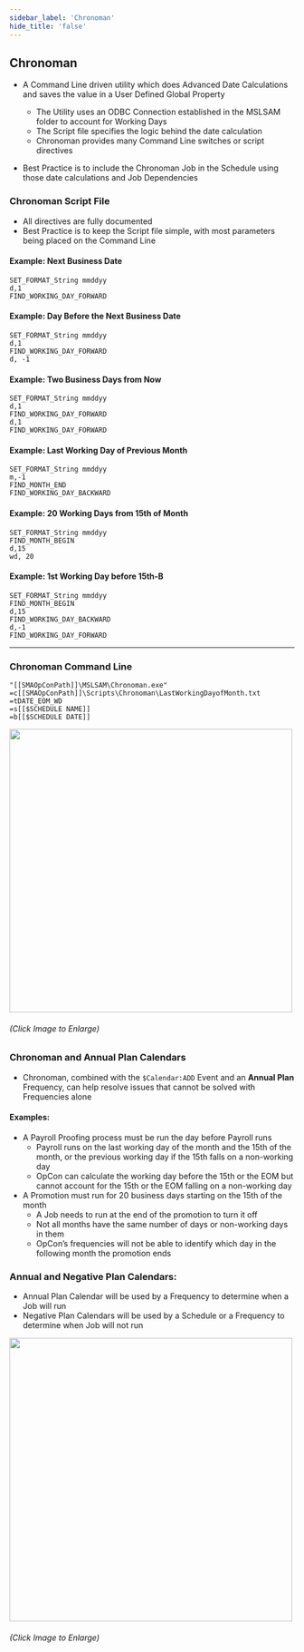 ```yaml
---
sidebar_label: 'Chronoman'
hide_title: 'false'
---
```


## Chronoman

* A Command Line driven utility which does Advanced Date Calculations and saves the value in a User Defined Global Property
    * The Utility uses an ODBC Connection established in the MSLSAM folder to account for Working Days
    * The Script file specifies the logic behind the date calculation
    * Chronoman provides many Command Line switches or script directives 

* Best Practice is to include the Chronoman Job in the Schedule using those date calculations and Job Dependencies

### Chronoman Script File

* All directives are fully documented
* Best Practice is to keep the Script file simple, with most parameters being placed on the Command Line

#### Example: Next Business Date

```
SET_FORMAT_String mmddyy  
d,1  
FIND_WORKING_DAY_FORWARD
```

#### Example: Day Before the Next Business Date

```
SET_FORMAT_String mmddyy  
d,1  
FIND_WORKING_DAY_FORWARD  
d, -1
```

#### Example: Two Business Days from Now

```
SET_FORMAT_String mmddyy  
d,1  
FIND_WORKING_DAY_FORWARD  
d,1  
FIND_WORKING_DAY_FORWARD
```

#### Example: Last Working Day of Previous Month

```
SET_FORMAT_String mmddyy  
m,-1  
FIND_MONTH_END  
FIND_WORKING_DAY_BACKWARD
```

#### Example: 20 Working Days from 15th of Month

```
SET_FORMAT_String mmddyy  
FIND_MONTH_BEGIN  
d,15  
wd, 20
```

#### Example: 1st Working Day before 15th-B

```
SET_FORMAT_String mmddyy  
FIND_MONTH_BEGIN  
d,15  
FIND_WORKING_DAY_BACKWARD  
d,-1  
FIND_WORKING_DAY_FORWARD
```

---

### Chronoman Command Line

``` 
"[[SMAOpConPath]]\MSLSAM\Chronoman.exe"  
=c[[SMAOpConPath]]\Scripts\Chronoman\LastWorkingDayofMonth.txt  
=tDATE_EOM_WD  
=s[[$SCHEDULE NAME]]  
=b[[$SCHEDULE DATE]]
```

<a href="imgadvanced/ChronomanCL.png" target="_blank"><img src="imgadvanced/ChronomanCL.png" width="500"></img></a>   

###### (Click Image to Enlarge)

### Chronoman and Annual Plan Calendars

* Chronoman, combined with the ```$Calendar:ADD``` Event and an **Annual Plan** Frequency, can help resolve issues that cannot be solved with Frequencies alone

#### Examples:

* A Payroll Proofing process must be run the day before Payroll runs 
    * Payroll runs on the last working day of the month and the 15th of the month, or the previous working day if the 15th falls on a non-working day
    * OpCon can calculate the working day before the 15th or the EOM but cannot account for the 15th or the EOM falling on a non-working day
* A Promotion must run for 20 business days starting on the 15th of the month 
    * A Job needs to run at the end of the promotion to turn it off
    * Not all months have the same number of days or non-working days in them 
    * OpCon’s frequencies will not be able to identify which day in the following month the promotion ends

### Annual and Negative Plan Calendars:

* Annual Plan Calendar will be used by a Frequency to determine when a Job will run
* Negative Plan Calendars will be used by a Schedule or a Frequency to determine when Job will not run

<a href="imgadvanced/AnnualPlan.png" target="_blank"><img src="imgadvanced/AnnualPlan.png" width="500"></img></a>   

###### (Click Image to Enlarge)